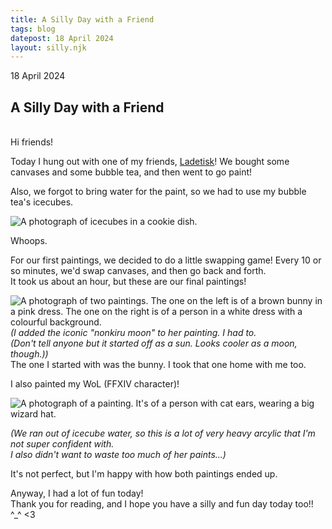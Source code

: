 ```yaml
---
title: A Silly Day with a Friend
tags: blog
datepost: 18 April 2024
layout: silly.njk
---
```


18 April 2024

## A Silly Day with a Friend

<br>Hi friends!

Today I hung out with one of my friends, [Ladetisk](https://sheezy.art/ladetisk)! We bought some canvases and some bubble tea, and then went to go paint!

Also, we forgot to bring water for the paint, so we had to use my bubble tea's icecubes.

![A photograph of icecubes in a cookie dish.](/assets/img/blog/ladetisk1.webp)

Whoops.

For our first paintings, we decided to do a little swapping game! Every 10 or so minutes, we'd swap canvases, and then go back and forth. 
<br>It took us about an hour, but these are our final paintings!

![A photograph of two paintings. The one on the left is of a brown bunny in a pink dress. The one on the right is of a person in a white dress with a colourful background.](/assets/img/blog/ladetisk2.webp)
<br>*(I added the iconic "nonkiru moon" to her painting. I had to. 
<br>(Don't tell anyone but it started off as a sun. Looks cooler as a moon, though.))*
<br>The one I started with was the bunny. I took that one home with me too.

I also painted my WoL (FFXIV character)!

![A photograph of a painting. It's of a person with cat ears, wearing a big wizard hat.](/assets/img/blog/ladetisk3.webp)

*(We ran out of icecube water, so this is a lot of very heavy arcylic that I'm not super confident with.
<br>I also didn't want to waste too much of her paints...)*

It's not perfect, but I'm happy with how both paintings ended up. 

Anyway, I had a lot of fun today!<br>
Thank you for reading, and I hope you have a silly and fun day today too!! ^_^ <3